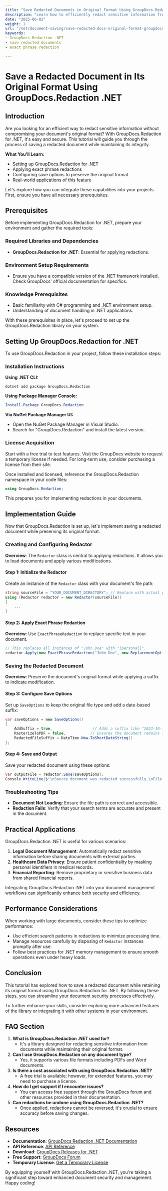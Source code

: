 ```yaml
---
title: "Save Redacted Documents in Original Format Using GroupDocs.Redaction .NET"
description: "Learn how to efficiently redact sensitive information from documents while preserving their original format using GroupDocs.Redaction for .NET. Get started with our comprehensive guide."
date: "2025-06-02"
weight: 1
url: "/net/document-saving/save-redacted-docs-original-format-groupdocs-redaction-net/"
keywords:
- GroupDocs Redaction .NET
- save redacted documents
- exact phrase redaction

---
```



# Save a Redacted Document in Its Original Format Using GroupDocs.Redaction .NET

## Introduction

Are you looking for an efficient way to redact sensitive information without compromising your document's original format? With GroupDocs.Redaction for .NET, it's easy and secure. This tutorial will guide you through the process of saving a redacted document while maintaining its integrity.

**What You'll Learn:**
- Setting up GroupDocs.Redaction for .NET
- Applying exact phrase redactions
- Configuring save options to preserve the original format
- Real-world applications of this feature

Let's explore how you can integrate these capabilities into your projects. First, ensure you have all necessary prerequisites.

## Prerequisites

Before implementing GroupDocs.Redaction for .NET, prepare your environment and gather the required tools:

### Required Libraries and Dependencies
- **GroupDocs.Redaction for .NET**: Essential for applying redactions.

### Environment Setup Requirements
- Ensure you have a compatible version of the .NET framework installed. Check GroupDocs' official documentation for specifics.

### Knowledge Prerequisites
- Basic familiarity with C# programming and .NET environment setup.
- Understanding of document handling in .NET applications.

With these prerequisites in place, let's proceed to set up the GroupDocs.Redaction library on your system.

## Setting Up GroupDocs.Redaction for .NET

To use GroupDocs.Redaction in your project, follow these installation steps:

### Installation Instructions
**Using .NET CLI:**
```shell
dotnet add package GroupDocs.Redaction
```

**Using Package Manager Console:**
```powershell
Install-Package GroupDocs.Redaction
```

**Via NuGet Package Manager UI:**
- Open the NuGet Package Manager in Visual Studio.
- Search for "GroupDocs.Redaction" and install the latest version.

### License Acquisition
Start with a free trial to test features. Visit the GroupDocs website to request a temporary license if needed. For long-term use, consider purchasing a license from their site.

Once installed and licensed, reference the GroupDocs.Redaction namespace in your code files:
```csharp
using GroupDocs.Redaction;
```

This prepares you for implementing redactions in your documents.

## Implementation Guide

Now that GroupDocs.Redaction is set up, let's implement saving a redacted document while preserving its original format.

### Creating and Configuring Redactor
**Overview**: The `Redactor` class is central to applying redactions. It allows you to load documents and apply various modifications.

#### Step 1: Initialize the Redactor
Create an instance of the `Redactor` class with your document's file path:
```csharp
string sourceFile = "YOUR_DOCUMENT_DIRECTORY"; // Replace with actual path.
using (Redactor redactor = new Redactor(sourceFile))
{
    ...
}
```

#### Step 2: Apply Exact Phrase Redaction
**Overview**: Use `ExactPhraseRedaction` to replace specific text in your document.
```csharp
// This replaces all instances of "John Doe" with "[personal]".
redactor.Apply(new ExactPhraseRedaction("John Doe", new ReplacementOptions("[personal]"));
```

### Saving the Redacted Document
**Overview**: Preserve the document's original format while applying a suffix to indicate modification.

#### Step 3: Configure Save Options
Set up `SaveOptions` to keep the original file type and add a date-based suffix:
```csharp
var saveOptions = new SaveOptions() 
{
    AddSuffix = true,                  // Adds a suffix like "2023-10-12" to indicate modification.
    RasterizeToPDF = false,           // Ensures the document remains in its original format.
    RedactedFileSuffix = DateTime.Now.ToShortDateString()
};
```

#### Step 4: Save and Output
Save your redacted document using these options:
```csharp
var outputFile = redactor.Save(saveOptions);
Console.WriteLine($"\nSource document was redacted successfully.\nFile saved to {outputFile}.\n");
```

### Troubleshooting Tips
- **Document Not Loading**: Ensure the file path is correct and accessible.
- **Redaction Fails**: Verify that your search terms are accurate and present in the document.

## Practical Applications
GroupDocs.Redaction .NET is useful for various scenarios:
1. **Legal Document Management**: Automatically redact sensitive information before sharing documents with external parties.
2. **Healthcare Data Privacy**: Ensure patient confidentiality by masking personal identifiers in medical records.
3. **Financial Reporting**: Remove proprietary or sensitive business data from shared financial reports.

Integrating GroupDocs.Redaction .NET into your document management workflows can significantly enhance both security and efficiency.

## Performance Considerations
When working with large documents, consider these tips to optimize performance:
- Use efficient search patterns in redactions to minimize processing time.
- Manage resources carefully by disposing of `Redactor` instances promptly after use.
- Follow best practices for .NET memory management to ensure smooth operations even under heavy loads.

## Conclusion
This tutorial has explored how to save a redacted document while retaining its original format using GroupDocs.Redaction for .NET. By following these steps, you can streamline your document security processes effectively.

To further enhance your skills, consider exploring more advanced features of the library or integrating it with other systems in your environment.

## FAQ Section
1. **What is GroupDocs.Redaction .NET used for?**
   - It's a library designed for redacting sensitive information from documents while maintaining their original format.
2. **Can I use GroupDocs.Redaction on any document type?**
   - Yes, it supports various file formats including PDFs and Word documents.
3. **Is there a cost associated with using GroupDocs.Redaction .NET?**
   - A free trial is available; however, for extended features, you may need to purchase a license.
4. **How do I get support if I encounter issues?**
   - You can access free support through the GroupDocs forum and other resources provided in their documentation.
5. **Can redactions be undone using GroupDocs.Redaction .NET?**
   - Once applied, redactions cannot be reversed; it's crucial to ensure accuracy before saving changes.

## Resources
- **Documentation**: [GroupDocs Redaction .NET Documentation](https://docs.groupdocs.com/redaction/net/)
- **API Reference**: [API Reference](https://reference.groupdocs.com/redaction/net)
- **Download**: [GroupDocs Releases for .NET](https://releases.groupdocs.com/redaction/net/)
- **Free Support**: [GroupDocs Forum](https://forum.groupdocs.com/c/redaction/33)
- **Temporary License**: [Get a Temporary License](https://purchase.groupdocs.com/temporary-license/)

By equipping yourself with GroupDocs.Redaction .NET, you're taking a significant step toward enhanced document security and management. Happy coding!
